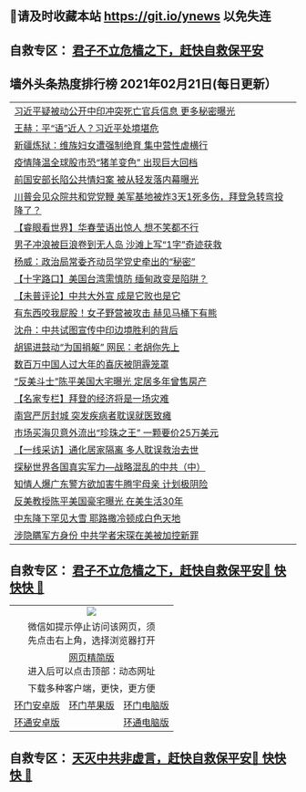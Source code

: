 ## 📩请及时收藏本站 https://git.io/ynews 以免失连</a>
## 自救专区： [君子不立危樯之下，赶快自救保平安 ](https://github.com/pwgy/td/blob/master/README.md)

## 墙外头条热度排行榜 2021年02月21日(每日更新）

 <table>
<tr><td colspan="2" align="left"><a href="https://xwbhdtfkt.azureedge.net/?name=c1316008&key=evnijqrnlokuzkgr&from=gy2">习近平疑被动公开中印冲突死亡官兵信息 更多秘密曝光</a></td></tr>
<tr><td colspan="2" align="left"><a href="https://xwbhdtfkt.azureedge.net/?name=c1315871&key=evnijqrnlokuzkgr&from=gy2">王赫：平“语”近人？习近平处境堪危</a></td></tr>
<tr><td colspan="2" align="left"><a href="https://xwbhdtfkt.azureedge.net/?name=c1316096&key=evnijqrnlokuzkgr&from=gy2">新疆炼狱：维族妇女遭强制绝育 集中营性虐横行</a></td></tr>
<tr><td colspan="2" align="left"><a href="https://xwbhdtfkt.azureedge.net/?name=c1316007&key=evnijqrnlokuzkgr&from=gy2">疫情降温全球股市恐“猪羊变色” 出现巨大回档</a></td></tr>
<tr><td colspan="2" align="left"><a href="https://xwbhdtfkt.azureedge.net/?name=c1315974&key=evnijqrnlokuzkgr&from=gy2">前国安部长陷公共情妇案 被从轻发落内幕曝光</a></td></tr>
<tr><td colspan="2" align="left"><a href="https://xwbhdtfkt.azureedge.net/?name=c1315907&key=evnijqrnlokuzkgr&from=gy2">川普会见众院共和党党鞭 美军基地被炸3天1死多伤，拜登急转弯投降了？</a></td></tr>
<tr><td colspan="2" align="left"><a href="https://xwbhdtfkt.azureedge.net/?name=c1315906&key=evnijqrnlokuzkgr&from=gy2">【睿眼看世界】华春莹语出惊人 想不笑都不行</a></td></tr>
<tr><td colspan="2" align="left"><a href="https://xwbhdtfkt.azureedge.net/?name=c1315979&key=evnijqrnlokuzkgr&from=gy2">男子冲浪被巨浪卷到无人岛 沙滩上写“1字”奇迹获救</a></td></tr>
<tr><td colspan="2" align="left"><a href="https://xwbhdtfkt.azureedge.net/?name=c1315975&key=evnijqrnlokuzkgr&from=gy2">杨威：政治局常委齐动员学党史牵出的“秘密”</a></td></tr>
<tr><td colspan="2" align="left"><a href="https://xwbhdtfkt.azureedge.net/?name=c1316103&key=evnijqrnlokuzkgr&from=gy2">【十字路口】美国台湾需慎防 缅甸政变是陷阱？</a></td></tr>
<tr><td colspan="2" align="left"><a href="https://xwbhdtfkt.azureedge.net/?name=c1316040&key=evnijqrnlokuzkgr&from=gy2">【未普评论】中共大外宣 成是它败也是它</a></td></tr>
<tr><td colspan="2" align="left"><a href="https://xwbhdtfkt.azureedge.net/?name=c1315944&key=evnijqrnlokuzkgr&from=gy2">有东西咬我屁股！女子野营被攻击 赫见马桶下有熊</a></td></tr>
<tr><td colspan="2" align="left"><a href="https://xwbhdtfkt.azureedge.net/?name=c1315874&key=evnijqrnlokuzkgr&from=gy2">沈舟：中共试图宣传中印边境胜利的背后</a></td></tr>
<tr><td colspan="2" align="left"><a href="https://xwbhdtfkt.azureedge.net/?name=c1315939&key=evnijqrnlokuzkgr&from=gy2">胡锡进鼓动“为国捐躯” 网民：老胡你先上</a></td></tr>
<tr><td colspan="2" align="left"><a href="https://xwbhdtfkt.azureedge.net/?name=c1316098&key=evnijqrnlokuzkgr&from=gy2">数百万中国人过大年的喜庆被阴霾笼罩</a></td></tr>
<tr><td colspan="2" align="left"><a href="https://xwbhdtfkt.azureedge.net/?name=c1316002&key=evnijqrnlokuzkgr&from=gy2">“反美斗士”陈平美国大宅曝光 定居多年曾售房产</a></td></tr>
<tr><td colspan="2" align="left"><a href="https://xwbhdtfkt.azureedge.net/?name=c1316041&key=evnijqrnlokuzkgr&from=gy2">【名家专栏】拜登的经济将是一场灾难</a></td></tr>
<tr><td colspan="2" align="left"><a href="https://xwbhdtfkt.azureedge.net/?name=c1316045&key=evnijqrnlokuzkgr&from=gy2">南宫严厉封城 突发疾病者耽误就医致瘫</a></td></tr>
<tr><td colspan="2" align="left"><a href="https://xwbhdtfkt.azureedge.net/?name=c1315978&key=evnijqrnlokuzkgr&from=gy2">市场买海贝意外流出“珍珠之王” 一颗要价25万美元</a></td></tr>
<tr><td colspan="2" align="left"><a href="https://xwbhdtfkt.azureedge.net/?name=c1316105&key=evnijqrnlokuzkgr&from=gy2">【一线采访】通化居家隔离 多人耽误救治去世</a></td></tr>
<tr><td colspan="2" align="left"><a href="https://xwbhdtfkt.azureedge.net/?name=c1315976&key=evnijqrnlokuzkgr&from=gy2">探秘世界各国真实军力—战略混乱的中共（中）</a></td></tr>
<tr><td colspan="2" align="left"><a href="https://xwbhdtfkt.azureedge.net/?name=c1316042&key=evnijqrnlokuzkgr&from=gy2">知情人爆广东警方欲加害牛腾宇母亲 计划极阴险</a></td></tr>
<tr><td colspan="2" align="left"><a href="https://xwbhdtfkt.azureedge.net/?name=c1315869&key=evnijqrnlokuzkgr&from=gy2">反美教授陈平美国豪宅曝光 在美生活30年</a></td></tr>
<tr><td colspan="2" align="left"><a href="https://xwbhdtfkt.azureedge.net/?name=c1316005&key=evnijqrnlokuzkgr&from=gy2">中东降下罕见大雪 耶路撒冷顿成白色天地</a></td></tr>
<tr><td colspan="2" align="left"><a href="https://xwbhdtfkt.azureedge.net/?name=c1316097&key=evnijqrnlokuzkgr&from=gy2">涉隐瞒军方身份 中共学者宋琛在美被加控新罪</a></td></tr>

</table>


 ## 自救专区： [君子不立危樯之下，赶快自救保平安🍎 快快快 📩](https://github.com/pwgy/td/blob/master/README.md)
 
<table>
  <tr>
    <td colspan="3" align="center"><img src="https://cdn.jsdelivr.net/gh/opipe/up/oGate65.jpg"/></td>
  </tr>
  <tr>
    <td colspan="3" align="center">微信如提示停止访问该网页，须<br/>先点击右上角，选择浏览器打开</td>
  <tr>
  <tr>
    <td colspan="3" align="center"><a href="https://gitcdn.xyz/cdn/otiny/up/master/show005.htm">网页精简版</a><br/>进入后可以点击顶部：动态网址</td>
  </tr>
  <tr>
    <td colspan="3" align="center">下载多种客户端，更快，更方便</td>
  <tr>
  <tr>
    <td align="center"><a href="https://cdn.jsdelivr.net/gh/opipe/up/oGatea.apk">环门安卓版</a></td>
    <td align="center"><a href="https://x.co/odisk">环门苹果版</a></td>
    <td align="center"><a href="https://cdn.jsdelivr.net/gh/opipe/up/oGate.zip">环门电脑版</a></td>
  </tr>
  <tr>
    <td align="center"><a href="https://cdn.jsdelivr.net/gh/opipe/up/oPipe.apk">环通安卓版</a></td>
    <td align="center"></td>
    <td align="center"><a href="https://raw.githubusercontent.com/opipe/up/master/oPipe.zip">环通电脑版</a></td>
  </tr>
  
</table>


 ## 自救专区： [天灭中共非虚言，赶快自救保平安🍎 快快快 📩](https://github.com/pwgy/td/blob/master/README.md)
